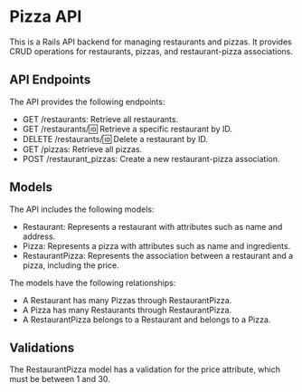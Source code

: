 # Pizza API

This is a Rails API backend for managing restaurants and pizzas. It provides CRUD operations for restaurants, pizzas, and restaurant-pizza associations.

## API Endpoints

The API provides the following endpoints:

- GET /restaurants: Retrieve all restaurants.
- GET /restaurants/:id: Retrieve a specific restaurant by ID.
- DELETE /restaurants/:id: Delete a restaurant by ID.
- GET /pizzas: Retrieve all pizzas.
- POST /restaurant_pizzas: Create a new restaurant-pizza association.

## Models

The API includes the following models:

- Restaurant: Represents a restaurant with attributes such as name and address.
- Pizza: Represents a pizza with attributes such as name and ingredients.
- RestaurantPizza: Represents the association between a restaurant and a pizza, including the price.

The models have the following relationships:

- A Restaurant has many Pizzas through RestaurantPizza.
- A Pizza has many Restaurants through RestaurantPizza.
- A RestaurantPizza belongs to a Restaurant and belongs to a Pizza.

## Validations

The RestaurantPizza model has a validation for the price attribute, which must be between 1 and 30.
